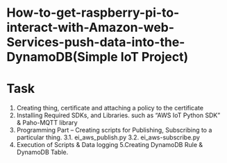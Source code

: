 # How-to-get-raspberry-pi-to-interact-with-Amazon-web-Services-push-data-into-the-DynamoDB(Simple IoT Project)
# Task
 1. Creating thing, certificate and attaching a policy to the certificate
 2. Installing Required SDKs, and Libraries. such as “AWS IoT Python SDK” & Paho-MQTT library
 3. Programming Part – Creating scripts for Publishing, Subscribing to a particular thing.
 3.1. ei_aws_publish.py
 3.2. ei_aws-subscribe.py
 4. Execution of Scripts & Data logging
 5.Creating DynamoDB Rule & DynamoDB Table.

